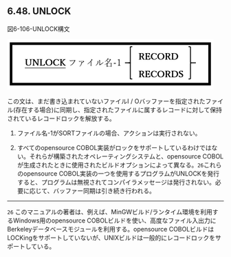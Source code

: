 ## 6.48. UNLOCK

図6-106-UNLOCK構文

![alt text](Image/6-106-Unlock.png)

この文は、まだ書き込まれていないファイルI / Oバッファーを指定されたファイル(存在する場合)に同期し、指定されたファイルに属するレコードに対して保持されているレコードロックを解放する。

1. ファイル名-1がSORTファイルの場合、アクションは実行されない。

2. すべてのopensource COBOL実装がロックをサポートしているわけではない。それらが構築されたオペレーティングシステムと、opensource COBOLが生成されたときに使用されたビルドオプションによって異なる。`26`これらのopensource COBOL実装の一つを使用するプログラムがUNLOCKを発行すると、プログラムは無視されてコンパイラメッセージは発行されない。必要に応じて、バッファー同期は引き続き行われる。

---
`26` このマニュアルの著者は、例えば、MinGWビルド/ランタイム環境を利用するWindows用のopensource COBOLビルドを使い、高度なファイル入出力にBerkeleyデータベースモジュールを利用する。opensource COBOLビルドはLOCKingをサポートしていないが、UNIXビルドは一般的にレコードロックをサポートしている。
